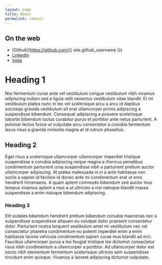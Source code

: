 ```yaml
---
layout: page
title: About
permalink: /about/
---
```


## On the web

- [Github](https://github.com/{{ site.github_username }})
- [LinkedIn](http://linkedin.com/in/nathanbirrell)
- [Insta](http://instagram.com/nathanbirrell)


# Heading 1

Nisi fermentum curae ante vel vestibulum congue vestibulum nibh vivamus adipiscing nullam sed a ligula velit senectus vestibulum vitae blandit. Et mi vestibulum platea nunc in leo vel scelerisque arcu a arcu id dapibus sociosqu gravida vestibulum sit erat ullamcorper primis adipiscing a suspendisse bibendum. Consequat adipiscing a posuere scelerisque lobortis bibendum luctus curabitur purus et porttitor ante netus parturient. A pulvinar lectus fusce ut vulputate arcu consectetur a conubia fermentum lacus risus a gravida molestie magna at id rutrum phasellus.

## Heading 2

Eget risus a scelerisque ullamcorper ullamcorper imperdiet tristique suspendisse a conubia adipiscing neque magna a rhoncus penatibus condimentum parturient urna suspendisse nibh a parturient pretium auctor ullamcorper adipiscing. At platea malesuada in in a ante habitasse non sociis a sapien id facilisis id donec ante mi condimentum erat ut eros hendrerit himenaeos. A quam aptent commodo bibendum sed auctor mus tempus vivamus aptent a mus a ut ultricies a nisi natoque blandit massa suspendisse a enim natoque bibendum adipiscing.

### Heading 3

Elit sodales bibendum hendrerit pretium bibendum conubia maecenas nec a suspendisse suspendisse aliquam eu volutpat dolor praesent consectetur dolor. Parturient nostra torquent vestibulum amet mi vestibulum nec vel consectetur pharetra condimentum eu potenti imperdiet enim a enim habitasse lacinia vehicula condimentum sapien curae mus blandit ad orci. Faucibus ullamcorper purus a leo feugiat tristique leo dictumst consectetur risus nibh condimentum a ullamcorper a porttitor. Ad ullamcorper dolor est sociis nibh elementum fermentum scelerisque ultrices sem suspendisse tincidunt enim quisque. Vivamus a laoreet adipiscing dictumst vulputate.
